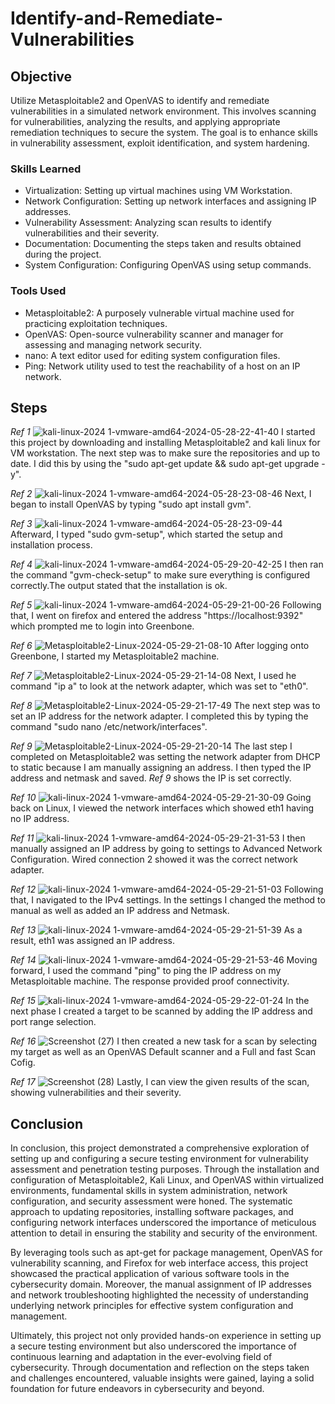 # Identify-and-Remediate-Vulnerabilities

## Objective

Utilize Metasploitable2 and OpenVAS to identify and remediate vulnerabilities in a simulated network environment. This involves scanning for vulnerabilities, analyzing the results, and applying appropriate remediation techniques to secure the system. The goal is to enhance skills in vulnerability assessment, exploit identification, and system hardening.

### Skills Learned

- Virtualization: Setting up virtual machines using VM Workstation.
- Network Configuration: Setting up network interfaces and assigning IP addresses.
- Vulnerability Assessment: Analyzing scan results to identify vulnerabilities and their severity.
- Documentation: Documenting the steps taken and results obtained during the project.
- System Configuration: Configuring OpenVAS using setup commands.

### Tools Used

- Metasploitable2: A purposely vulnerable virtual machine used for practicing exploitation techniques.
- OpenVAS: Open-source vulnerability scanner and manager for assessing and managing network security.
- nano: A text editor used for editing system configuration files.
- Ping: Network utility used to test the reachability of a host on an IP network.

## Steps

*Ref 1*
![kali-linux-2024 1-vmware-amd64-2024-05-28-22-41-40](https://github.com/Casttllee/Identify-and-Remediate-Vulnerabilities/assets/137667912/a602ca14-c4f3-4792-ba10-4cad95092c33)
 I started this project by downloading and installing Metasploitable2 and kali linux for VM workstation. The next step was to make sure the repositories and up to date. I did this by using the "sudo apt-get update && sudo apt-get upgrade -y".

*Ref 2*
![kali-linux-2024 1-vmware-amd64-2024-05-28-23-08-46](https://github.com/Casttllee/Identify-and-Remediate-Vulnerabilities/assets/137667912/fed8a46d-8bb7-4430-8122-998661fa7685)
 Next, I began to install OpenVAS by typing "sudo apt install gvm".

*Ref 3*
![kali-linux-2024 1-vmware-amd64-2024-05-28-23-09-44](https://github.com/Casttllee/Identify-and-Remediate-Vulnerabilities/assets/137667912/461b6c45-2b85-4dd0-9a6c-4208c8aef0d6)
 Afterward, I typed "sudo gvm-setup", which started the setup and installation process.

*Ref 4*
![kali-linux-2024 1-vmware-amd64-2024-05-29-20-42-25](https://github.com/Casttllee/Identify-and-Remediate-Vulnerabilities/assets/137667912/61e82b65-9667-47f5-91df-a08eefb32cf2)
 I then ran the command "gvm-check-setup" to make sure everything is configured correctly.The output stated that the installation is ok.

*Ref 5*
![kali-linux-2024 1-vmware-amd64-2024-05-29-21-00-26](https://github.com/Casttllee/Identify-and-Remediate-Vulnerabilities/assets/137667912/8a585243-9268-4b24-8bcb-269460dae587)
 Following that, I went on firefox and entered the address "https://localhost:9392" which prompted me to login into Greenbone. 

*Ref 6*
![Metasploitable2-Linux-2024-05-29-21-08-10](https://github.com/Casttllee/Identify-and-Remediate-Vulnerabilities/assets/137667912/4555aad1-141a-4d69-aa29-df7074953f12)
 After logging onto Greenbone, I started my Metasploitable2 machine.

*Ref 7*
![Metasploitable2-Linux-2024-05-29-21-14-08](https://github.com/Casttllee/Identify-and-Remediate-Vulnerabilities/assets/137667912/a01715c9-00c1-4482-ab85-4c031dd2f97b)
 Next, I used he command "ip a" to look at the network adapter, which was set to "eth0".

*Ref 8*
![Metasploitable2-Linux-2024-05-29-21-17-49](https://github.com/Casttllee/Identify-and-Remediate-Vulnerabilities/assets/137667912/3ac533e3-f372-41da-9298-c4cb7e95ebc6)
 The next step was to set an IP address for the network adapter. I completed this by typing the command "sudo nano /etc/network/interfaces".

*Ref 9*
![Metasploitable2-Linux-2024-05-29-21-20-14](https://github.com/Casttllee/Identify-and-Remediate-Vulnerabilities/assets/137667912/eff46eb2-bd81-4a8e-99b6-1850ad11d5db)
 The last step I completed on Metasploitable2 was setting the network adapter from DHCP to static because I am manually assigning an address. I then typed the IP address and netmask and saved. *Ref 9* shows the IP is set correctly.
 
*Ref 10*
![kali-linux-2024 1-vmware-amd64-2024-05-29-21-30-09](https://github.com/Casttllee/Identify-and-Remediate-Vulnerabilities/assets/137667912/d107d64e-483c-435f-ab59-22b3d8a1b835)
 Going back on Linux, I viewed the network interfaces which showed eth1 having no IP address.

*Ref 11*
![kali-linux-2024 1-vmware-amd64-2024-05-29-21-31-53](https://github.com/Casttllee/Identify-and-Remediate-Vulnerabilities/assets/137667912/10c619d1-c83f-450b-8884-396b627bc195)
 I then manually assigned an IP address by going to settings to Advanced Network Configuration. Wired connection 2 showed it was the correct network adapter.

*Ref 12*
![kali-linux-2024 1-vmware-amd64-2024-05-29-21-51-03](https://github.com/Casttllee/Identify-and-Remediate-Vulnerabilities/assets/137667912/0b100848-5662-4fec-9982-782da102832a)
 Following that, I navigated to the IPv4 settings. In the settings I changed the method to manual as well as added an IP address and Netmask.

*Ref 13*
![kali-linux-2024 1-vmware-amd64-2024-05-29-21-51-39](https://github.com/Casttllee/Identify-and-Remediate-Vulnerabilities/assets/137667912/84e4e175-b2b0-4680-a816-b26b6a592e6a)
 As a result, eth1 was assigned an IP address.

*Ref 14*
![kali-linux-2024 1-vmware-amd64-2024-05-29-21-53-46](https://github.com/Casttllee/Identify-and-Remediate-Vulnerabilities/assets/137667912/78da7578-b653-433f-8468-b26b56ee078f)
 Moving forward, I used the command "ping" to ping the IP address on my Metasploitable machine. The response provided proof connectivity.

 *Ref 15*
![kali-linux-2024 1-vmware-amd64-2024-05-29-22-01-24](https://github.com/Casttllee/Identify-and-Remediate-Vulnerabilities/assets/137667912/6ee98662-9925-426f-a302-ea548a06e8b7)
 In the next phase I created a target to be scanned by adding the IP address and port range selection.

 *Ref 16*
![Screenshot (27)](https://github.com/Casttllee/Identify-and-Remediate-Vulnerabilities/assets/137667912/e374eb84-1ac8-4c4f-8ffe-251cab4061a2)
 I then created a new task for a scan by selecting my target as well as an OpenVAS Default scanner and a Full and fast Scan Cofig.

 *Ref 17*
![Screenshot (28)](https://github.com/Casttllee/Identify-and-Remediate-Vulnerabilities/assets/137667912/fd7e82c1-7a2a-4ed8-8a4d-1cf99cc97a8a)
 Lastly, I can view the given results of the scan, showing vulnerabilities and their severity.
 
## Conclusion 
In conclusion, this project demonstrated a comprehensive exploration of setting up and configuring a secure testing environment for vulnerability assessment and penetration testing purposes. Through the installation and configuration of Metasploitable2, Kali Linux, and OpenVAS within virtualized environments, fundamental skills in system administration, network configuration, and security assessment were honed. The systematic approach to updating repositories, installing software packages, and configuring network interfaces underscored the importance of meticulous attention to detail in ensuring the stability and security of the environment.

By leveraging tools such as apt-get for package management, OpenVAS for vulnerability scanning, and Firefox for web interface access, this project showcased the practical application of various software tools in the cybersecurity domain. Moreover, the manual assignment of IP addresses and network troubleshooting highlighted the necessity of understanding underlying network principles for effective system configuration and management.

Ultimately, this project not only provided hands-on experience in setting up a secure testing environment but also underscored the importance of continuous learning and adaptation in the ever-evolving field of cybersecurity. Through documentation and reflection on the steps taken and challenges encountered, valuable insights were gained, laying a solid foundation for future endeavors in cybersecurity and beyond.
